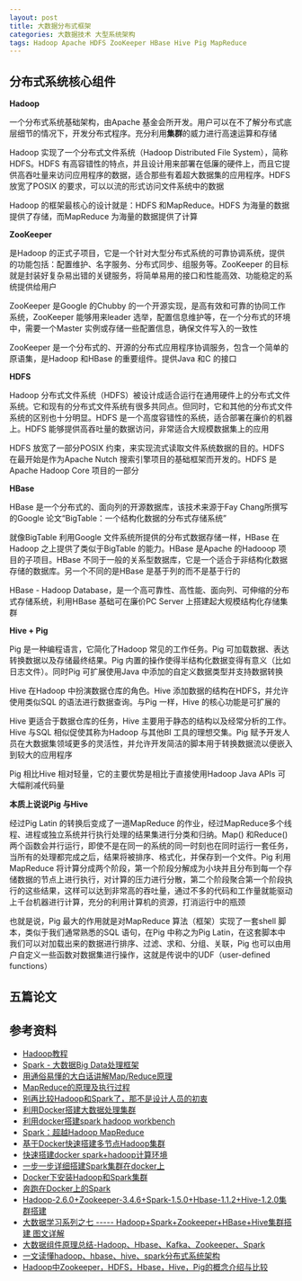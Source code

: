 ```yaml
---
layout: post
title: 大数据分布式框架
categories: 大数据技术 大型系统架构 
tags: Hadoop Apache HDFS ZooKeeper HBase Hive Pig MapReduce
---
```


## 分布式系统核心组件

**Hadoop**

一个分布式系统基础架构，由Apache 基金会所开发。用户可以在不了解分布式底层细节的情况下，开发分布式程序。充分利用**集群**的威力进行高速运算和存储

Hadoop 实现了一个分布式文件系统（Hadoop Distributed File System），简称HDFS。HDFS 有高容错性的特点，并且设计用来部署在低廉的硬件上，而且它提供高吞吐量来访问应用程序的数据，适合那些有着超大数据集的应用程序。HDFS 放宽了POSIX 的要求，可以以流的形式访问文件系统中的数据

Hadoop 的框架最核心的设计就是：HDFS 和MapReduce。HDFS 为海量的数据提供了存储，而MapReduce 为海量的数据提供了计算

**ZooKeeper**

是Hadoop 的正式子项目，它是一个针对大型分布式系统的可靠协调系统，提供的功能包括：配置维护、名字服务、分布式同步、组服务等。ZooKeeper 的目标就是封装好复杂易出错的关键服务，将简单易用的接口和性能高效、功能稳定的系统提供给用户

ZooKeeper 是Google 的Chubby 的一个开源实现，是高有效和可靠的协同工作系统，ZooKeeper 能够用来leader 选举，配置信息维护等，在一个分布式的环境中，需要一个Master 实例或存储一些配置信息，确保文件写入的一致性

ZooKeeper 是一个分布式的、开源的分布式应用程序协调服务，包含一个简单的原语集，是Hadoop 和HBase 的重要组件。提供Java 和C 的接口

**HDFS**

Hadoop 分布式文件系统（HDFS）被设计成适合运行在通用硬件上的分布式文件系统。它和现有的分布式文件系统有很多共同点。但同时，它和其他的分布式文件系统的区别也十分明显。HDFS 是一个高度容错性的系统，适合部署在廉价的机器上。HDFS 能够提供高吞吐量的数据访问，非常适合大规模数据集上的应用

HDFS 放宽了一部分POSIX 约束，来实现流式读取文件系统数据的目的。HDFS 在最开始是作为Apache Nutch 搜索引擎项目的基础框架而开发的。HDFS 是Apache Hadoop Core 项目的一部分

**HBase**

HBase 是一个分布式的、面向列的开源数据库，该技术来源于Fay Chang所撰写的Google 论文“BigTable：一个结构化数据的分布式存储系统”

就像BigTable 利用Google 文件系统所提供的分布式数据存储一样，HBase 在Hadoop 之上提供了类似于BigTable 的能力。HBase 是Apache 的Hadooop 项目的子项目。HBase 不同于一般的关系型数据库，它是一个适合于非结构化数据存储的数据库。另一个不同的是HBase 是基于列的而不是基于行的

HBase - Hadoop Database，是一个高可靠性、高性能、面向列、可伸缩的分布式存储系统，利用HBase 基础可在廉价PC Server 上搭建起大规模结构化存储集群

**Hive + Pig**

Pig 是一种编程语言，它简化了Hadoop 常见的工作任务。Pig 可加载数据、表达转换数据以及存储最终结果。Pig 内置的操作使得半结构化数据变得有意义（比如日志文件）。同时Pig 可扩展使用Java 中添加的自定义数据类型并支持数据转换

Hive 在Hadoop 中扮演数据仓库的角色。Hive 添加数据的结构在HDFS，并允许使用类似SQL 的语法进行数据查询。与Pig 一样，Hive 的核心功能是可扩展的

Hive 更适合于数据仓库的任务，Hive 主要用于静态的结构以及经常分析的工作。Hive 与SQL 相似促使其称为Hadoop 与其他BI 工具的理想交集。Pig 赋予开发人员在大数据集领域更多的灵活性，并允许开发简洁的脚本用于转换数据流以便嵌入到较大的应用程序

Pig 相比Hive 相对轻量，它的主要优势是相比于直接使用Hadoop Java APIs 可大幅削减代码量

**本质上说说Pig 与Hive**

经过Pig Latin 的转换后变成了一道MapReduce 的作业，经过MapReduce多个线程、进程或独立系统并行执行处理的结果集进行分类和归纳。Map() 和Reduce() 两个函数会并行运行，即使不是在同一的系统的同一时刻也在同时运行一套任务，当所有的处理都完成之后，结果将被排序、格式化，并保存到一个文件。Pig 利用MapReduce 将计算分成两个阶段，第一个阶段分解成为小块并且分布到每一个存储数据的节点上进行执行，对计算的压力进行分散，第二个阶段聚合第一个阶段执行的这些结果，这样可以达到非常高的吞吐量，通过不多的代码和工作量就能驱动上千台机器进行计算，充分的利用计算机的资源，打消运行中的瓶颈

也就是说，Pig 最大的作用就是对MapReduce 算法（框架）实现了一套shell 脚本，类似于我们通常熟悉的SQL 语句，在Pig 中称之为Pig Latin，在这套脚本中我们可以对加载出来的数据进行排序、过滤、求和、分组、关联，Pig 也可以由用户自定义一些函数对数据集进行操作，这就是传说中的UDF（user-defined functions）

## 五篇论文



## 参考资料

* [Hadoop教程](https://www.yiibai.com/hadoop/)
* [Spark - 大数据Big Data处理框架](https://www.jdon.com/bigdata/spark.html)
* [用通俗易懂的大白话讲解Map/Reduce原理](https://blog.csdn.net/oppo62258801/article/details/72884633)
* [MapReduce的原理及执行过程](https://www.cnblogs.com/ahu-lichang/p/6645074.html)
* [别再比较Hadoop和Spark了，那不是设计人员的初衷](http://www.huochai.mobi/p/d/3967708/?share_tid=8b394250f453&fmid=10786192)
* [利用Docker搭建大数据处理集群](https://blog.csdn.net/iigeoxiaoyang/article/details/53020066)
* [利用docker搭建spark hadoop workbench](https://www.cnblogs.com/wanly3643/p/7919090.html)
* [Spark：超越Hadoop MapReduce](https://blog.csdn.net/javastart/article/details/70161694)
* [基于Docker快速搭建多节点Hadoop集群](http://dockone.io/article/395)
* [快速搭建docker spark+hadoop计算环境](https://blog.csdn.net/hanss2/article/details/78505446)
* [一步一步详细搭建Spark集群在docker上](https://blog.csdn.net/cq361106306/article/details/54237392)
* [Docker下安装Hadoop和Spark集群](https://blog.csdn.net/havefun00/article/details/78933723)
* [奔跑在Docker上的Spark](https://www.cnblogs.com/jasonfreak/p/5391190.html)
* [Hadoop-2.6.0+Zookeeper-3.4.6+Spark-1.5.0+Hbase-1.1.2+Hive-1.2.0集群搭建](http://blog.csdn.net/u013327467/article/details/45675705)
* [大数据学习系列之七 ----- Hadoop+Spark+Zookeeper+HBase+Hive集群搭建 图文详解](https://blog.csdn.net/qazwsxpcm/article/details/78937820)
* [大数据组件原理总结-Hadoop、Hbase、Kafka、Zookeeper、Spark](http://www.cnblogs.com/zguood/p/4609604.html)
* [一文读懂hadoop、hbase、hive、spark分布式系统架构](https://blog.csdn.net/qq_26562641/article/details/52711482)
* [Hadoop中Zookeeper，HDFS，Hbase，Hive，Pig的概念介绍与比较](https://blog.csdn.net/jiangliqing1234/article/details/39344221)
